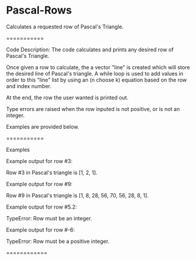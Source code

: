 Pascal-Rows
===========

Calculates a requested row of Pascal's Triangle.

===========

Code Description:
The code calculates and prints any desired row of Pascal's Triangle.

Once given a row to calculate, the a vector "line" is created which will store the desired line of Pascal's triangle.
A while loop is used to add values in order to this "line" list by using an (n choose k) equation based on the 
row and index number.

At the end, the row the user wanted is printed out.

Type errors are raised when the row inputed is not positive, or is not an integer. 

Examples are provided below.

===========

Examples

Example output for row #3:

  Row #3 in Pascal's triangle is [1, 2, 1].

Example output for row #9:

  Row #9 in Pascal's triangle is [1, 8, 28, 56, 70, 56, 28, 8, 1].

Example output for row #5.2:

  TypeError: Row must be an integer.

Example output for row #-6:

  TypeError: Row must be a positive integer.
  
============
  


